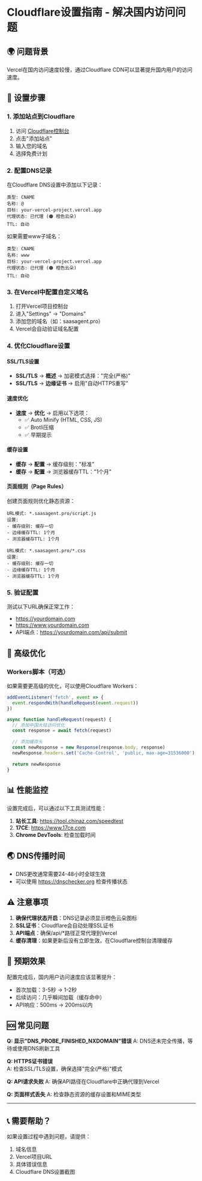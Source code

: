 # Cloudflare设置指南 - 解决国内访问问题

## 🌍 问题背景
Vercel在国内访问速度较慢，通过Cloudflare CDN可以显著提升国内用户的访问速度。

## 🚀 设置步骤

### 1. 添加站点到Cloudflare
1. 访问 [Cloudflare控制台](https://dash.cloudflare.com)
2. 点击"添加站点"
3. 输入您的域名
4. 选择免费计划

### 2. 配置DNS记录
在Cloudflare DNS设置中添加以下记录：

```
类型: CNAME
名称: @
目标: your-vercel-project.vercel.app
代理状态: 已代理 (🟠 橙色云朵)
TTL: 自动
```

如果需要www子域名：
```
类型: CNAME  
名称: www
目标: your-vercel-project.vercel.app
代理状态: 已代理 (🟠 橙色云朵)
TTL: 自动
```

### 3. 在Vercel中配置自定义域名
1. 打开Vercel项目控制台
2. 进入"Settings" → "Domains"
3. 添加您的域名（如：saasagent.pro）
4. Vercel会自动验证域名配置

### 4. 优化Cloudflare设置

#### SSL/TLS设置
- **SSL/TLS** → **概述** → 加密模式选择："完全(严格)"
- **SSL/TLS** → **边缘证书** → 启用"自动HTTPS重写"

#### 速度优化
- **速度** → **优化** → 启用以下选项：
  - ✅ Auto Minify (HTML, CSS, JS)
  - ✅ Brotli压缩
  - ✅ 早期提示

#### 缓存设置
- **缓存** → **配置** → 缓存级别："标准"
- **缓存** → **配置** → 浏览器缓存TTL："1个月"

#### 页面规则（Page Rules）
创建页面规则优化静态资源：

```
URL模式: *.saasagent.pro/script.js
设置:
- 缓存级别: 缓存一切
- 边缘缓存TTL: 1个月
- 浏览器缓存TTL: 1个月
```

```
URL模式: *.saasagent.pro/*.css
设置:  
- 缓存级别: 缓存一切
- 边缘缓存TTL: 1个月
- 浏览器缓存TTL: 1个月
```

### 5. 验证配置

测试以下URL确保正常工作：
- https://yourdomain.com
- https://www.yourdomain.com  
- API端点：https://yourdomain.com/api/submit

## 🔧 高级优化

### Workers脚本（可选）
如果需要更高级的优化，可以使用Cloudflare Workers：

```javascript
addEventListener('fetch', event => {
  event.respondWith(handleRequest(event.request))
})

async function handleRequest(request) {
  // 添加中国大陆访问优化
  const response = await fetch(request)
  
  // 添加缓存头
  const newResponse = new Response(response.body, response)
  newResponse.headers.set('Cache-Control', 'public, max-age=31536000')
  
  return newResponse
}
```

## 📊 性能监控

设置完成后，可以通过以下工具测试性能：

1. **站长工具**: https://tool.chinaz.com/speedtest
2. **17CE**: https://www.17ce.com  
3. **Chrome DevTools**: 检查加载时间

## 🌏 DNS传播时间

- DNS更改通常需要24-48小时全球生效
- 可以使用 https://dnschecker.org 检查传播状态

## ⚠️ 注意事项

1. **确保代理状态开启**：DNS记录必须显示橙色云朵图标
2. **SSL证书**：Cloudflare会自动处理SSL证书
3. **API端点**：确保/api/*路径正常代理到Vercel
4. **缓存清理**：如果更新后没有立即生效，在Cloudflare控制台清理缓存

## 🎯 预期效果

配置完成后，国内用户访问速度应该显著提升：
- 首次加载：3-5秒 → 1-2秒  
- 后续访问：几乎瞬间加载（缓存命中）
- API响应：500ms → 200ms以内

## 🆘 常见问题

**Q: 显示"DNS_PROBE_FINISHED_NXDOMAIN"错误**
A: DNS还未完全传播，等待或使用DNS刷新工具

**Q: HTTPS证书错误**  
A: 检查SSL/TLS设置，确保选择"完全(严格)"模式

**Q: API请求失败**
A: 确保API路径在Cloudflare中正确代理到Vercel

**Q: 页面样式丢失**
A: 检查静态资源的缓存设置和MIME类型

---

## 📞 需要帮助？

如果设置过程中遇到问题，请提供：
1. 域名信息
2. Vercel项目URL  
3. 具体错误信息
4. Cloudflare DNS设置截图 